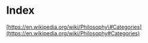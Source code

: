 # Index

[https://en.wikipedia.org/wiki/Philosophy\#Categories](https://en.wikipedia.org/wiki/Philosophy#Categories)

